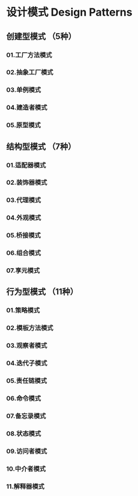# 设计模式 Design Patterns
## 创建型模式 （5种）
### 01.工厂方法模式
### 02.抽象工厂模式
### 03.单例模式
### 04.建造者模式
### 05.原型模式

## 结构型模式 （7种）
### 01.适配器模式
### 02.装饰器模式
### 03.代理模式
### 04.外观模式
### 05.桥接模式
### 06.组合模式
### 07.享元模式
## 行为型模式 （11种）
### 01.策略模式
### 02.模板方法模式
### 03.观察者模式
### 04.迭代子模式
### 05.责任链模式
### 06.命令模式
### 07.备忘录模式
### 08.状态模式
### 09.访问者模式
### 10.中介者模式
### 11.解释器模式
